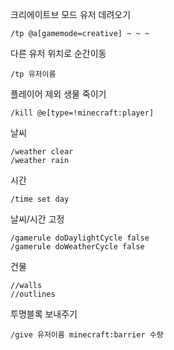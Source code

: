 ---
---

크리에이트브 모드 유저 데려오기

    /tp @a[gamemode=creative] ~ ~ ~

다른 유저 위치로 순간이동

    /tp 유저이름

플레이어 제외  생물 죽이기

    /kill @e[type=!minecraft:player]



날씨

    /weather clear
    /weather rain

시간

    /time set day

날씨/시간 고정

    /gamerule doDaylightCycle false
    /gamerule doWeatherCycle false

건물

    //walls
    //outlines



투명블록 보내주기

    /give 유저이름 minecraft:barrier 수량
